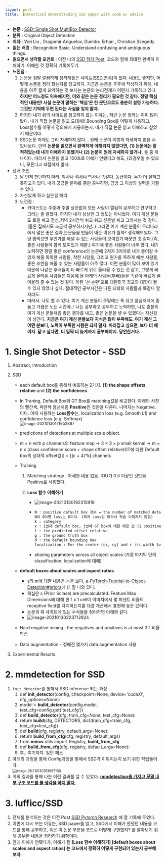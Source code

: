```yaml
---
layout: post
title: 【Detection】Understanding SSD paper with code w/ advice
---
```


- **논문** : [SSD: Single Shot MultiBox Detector](https://arxiv.org/pdf/1512.02325.pdf)
- **분류** : Original Object Detection
- **저자** : Wei Liu , Dragomir Anguelov, Dumitru Erhan , Christian Szegedy
- **읽는 배경** : Recognition Basic. Understand confusing and ambiguous things.
- **읽으면서 생각할 포인트** : 이전 나의 [SSD 정리 Post](https://junha1125.github.io/blog/artificial-intelligence/2020-08-16-SSD/), 코드와 함께 최대한 완벽히 이해하기. 이해한 것 정확히 기록해두기.
- **느낀점** : 
  1. 논문을 정말 깔끔하게 정리해놓은 사이트([SSD 분석](https://taeu.github.io/paper/deeplearning-paper-ssd/))이 있다. 내용도 좋지만, 어떻게 논문을 정리 했는지를 참고하자. 지금은 논문을 추후에 작성하기 위해, 내용을 아주 짧게 요악하는 것 보다는 논문의 논리전개가 어떤지 기록하고 있다. **하지만 어느정도 익숙해지면, 이와 같은 논문 정리가 필요한 것 같다. 정말 핵심적인 내용만! 사실 논문이 말하는 '핵심'은 한 문단으로도 충분히 설명 가능하다. 그것만 기억해 두면 된다는 사실을 잊지 말자.**
  2. 하지만 내가 위의 사이트를 참고하지 않는 이유는, 저런 논문 정리는 이미 많이 봤다. 내가 직접 논문을 읽고 도대체!! Bounding Box를 어떻게 사용하고, Loss함수를 어떻게 정의해서 사용하는지. 내가 직접 논문 읽고 이해하고 싶었기 때문이다. 
  3. SSD논문 자체도 그리 자세하지 않다... 원래 논문이 이렇게 자세하지 않을 수 있나보다. 만약 **논문을 읽으면서 완벽하게 이해되지 않았다면, (1) 논문에는 잘 적혀있는데 내가 이해하지 못했거나 (2) 논문이 원래 자세하지 않거나.** 둘 중 하나이다. 따라서 논문을 읽고 100프로 이해가 안됐다고 해도, (2)경우일 수 있으니, 모른다고 좌절하지 말자. 
- 선배 조언
  1. 날 먼저 판단하지 마라. 박사나 석사나 학사나 똑같다. 동급이다. 누가 더 잘하고 못하고가 없다. 내가 궁금한 분야를 좀만 공부하면, 금방 그 이상의 실력을 가질 수 있다. 
  2. 자신있게 하고 싶은걸 해라.
  3. 느낀점 : 
     - 카이스트는 주중과 주말 상관없이 모든 사람이 열심히 공부하고 연구하고 그러는 줄 알았다. 하지만 내가 상상한 그 정도는 아니었다. 여기 계신 분들도 토일 쉬고 점심,저녁 2시간씩 쉬고 쉬고 싶은날 쉬고 그러시는 것 같다. (물론 집에서도 조금씩 공부하시지만..) 그러면 여기 계신 분들이 우리나라에서 많은 좋은 결과,논문들을 만들어 내는 이유가 뭘까? 생각해보았다. 그냥 맘먹으면 무언가를 해낼 수 있는 사람들이 모여있기 때문인 것 같다.(즉, 좋은 사람들이 함께 모여있기 때문.) 여기에 좋은 사람들이 너무 많다. 내가 노력하면 정말 좋은 conference의 논문에 2저자 3저자로 내가 들어갈 수 있게 해줄 똑똑한 사람들, 착한 사람들, 그리고 뭔가를 독하게 해본 사람들, 좋은 조언을 해줄 수 있는 사람들이 아주 많다. 이런 분들이 많이 보여 있기 때문에 나같은 후배들이 더 빠르게 위로 올라올 수 있는 것 같고, 그렇게 빠르게 올라온 사람들은 다음에 올 아래의 사람들(후배)들을 똑같이 빠르게 끌어올려 줄 수 있는 것 같다. 이런 '선 순환'으로 대한민국 최고의 대학이 될 수 있지 않았나 싶다. 절대적인 공부시간은 다른 대학의 사람들과 똑같다 할지라도. 
     - 따라서. 나도 할 수 있다. 여기 계신 분들이 주말에는 푹 쉬고 점심저녁에 좀 놀고 가끔은 노는 시간에..! 나는 공부하고 공부하고 노력하면, 나도 충분히 여기 계신 분들처럼 좋은 결과를 내고, 좋은 논문을 낼 수 있겠다는 자신감이 생긴다. **지금은 여기 계신 분들보다 지식은 많이 부족해도. 여기 계신 그 어떤 분보다, 노력이 부족한 사람은 되지 말자. 따라잡고 싶으면, 보다 더 해야지. 닮고 싶다면, 더 일찍 더 늦게까지 공부해야지. 당연한거다.** 



# 1. Single Shot Detector - SSD

1. Abstract, Introduction 

2. SSD

   - each default box를 통해서 예측하는 2가지. **(1) the shape offsets relative** and **(2) the confidences** 

   - In Traning, Default Box와 GT Box를 matching값을 비교한다. 아래의 사진의 빨간색, 파란색 점선처럼 **Positive**인 것만을 다른다. 나머지는 Negative. 이다. 이때 사용하는 **Loss함수**는, localization loss (e.g. Smooth L1) and confidence loss (e.g. Softmax)  
     <img src="https://github.com/junha1125/Imgaes_For_GitBlog/blob/master/Typora/image-20210130171652887.png?raw=tru" alt="image-20210130171652887" style="zoom:90%;" />

   -  predictions of detections at multiple scale object.

   - m × n with p channels의 feature map -> 3 × 3 × p small kernel -> m × n x (class confidence score + shape offset relative(GT에 대한 Default box의 상대적 offset값)) = \[(c + 4)\*k\] channels

   - Training

     1. Matching strategy : 자세한 내용 없음. IOU가 0.5 이상인 것만을 Positive로 사용했다.

     2. **Loss 함수 이해하기**

        - ![image-20210130192315918](https://github.com/junha1125/Imgaes_For_GitBlog/blob/master/Typora/image-20210130192315918.png?raw=tru)

        - ```sh
          N : positive dafault box 갯수 = the number of matched default boxes
          N이 0이면 loss는 0이다. (최저 Loss값 따라서 학습 이뤄지지 않음)
          k : category
          x : i번재 default box, j번째 GT box에 대한 매칭 값 {1 positive,0 negativ}
          l : the predicted offset relative
          g : the ground truth box
          d : the default bounding box 
          localization : For the center (cx, cy) and r its width (w) and height (h)
          ```

        - sharing parameters across all object scales (가장 마지막 단의 classification, localization에 대해)

   - **default boxes about scales and aspect ratios** 

     - s와 m에 대한 내용은 논문 보다, [a-PyTorch-Tutorial-to-Object-Detection#priors](https://github.com/sgrvinod/a-PyTorch-Tutorial-to-Object-Detection#priors)에 더 잘 나와 있다. 
     - 핵심은 s (Prior Sclase) are precalculated. Feature Map Dimensions에 대해 한 1 x 1 cell이 이미지에서 몇 퍼센트 비율의 receptive field를 차지하는지를 대강 계산해서 표현해 놓은 값이다. 
     - 논문과 위 사이트에 있는 수식들을 정리하면 아래와 같다. 
     - ![image-20210130223712924](https://github.com/junha1125/Imgaes_For_GitBlog/blob/master/Typora/image-20210130223712924.png?raw=tru)

   - Hard negative mining :  the negatives and positives is at most 3:1 비율 학습

   - Data augmentation - 정해진 몇가지 data augmentation 사용

3. Experimental Results





# 2. mmdetection for SSD

1. `init_detector`를 통해서 SSD inference 되는 과정
   1. def **init_detector**(config, checkpoint=None, device='cuda:0', cfg_options=None):
   2. model = **build_detector**(config.model, test_cfg=config.get('test_cfg'))
   3. def **build_detector**(cfg, train_cfg=None, test_cfg=None):
   4.  return **build**(cfg, DETECTORS, dict(train_cfg=train_cfg, test_cfg=test_cfg))
   5. def **build**(cfg, registry, default_args=None):
   6. return **build_from_cfg**(cfg, registry, default_args)
   7. from **mmcv**.utils import Registry, **build_from_cfg**
   8. def **build_from_cfg**(cfg, registry, default_args=None):
   9. 후.. 여기까지. 일단 패스
2. 아래의 과정을 통해 Config과정을 통해서 SSD가 이뤄지는지 보기 위한 작업들이다.    
   <img src="https://github.com/junha1125/Imgaes_For_GitBlog/blob/master/Typora/image-20210130153957160.png?raw=tru" alt="image-20210130153957160" style="zoom:80%;" />
3. 위의 결과를 통해 나는 이런 결과를 낼 수 있었다. **<u>mmdetection을 가지고 모델 내부 구조 코드를 볼 생각을 하지 말자.</u>** 



# 3. lufficc/SSD

1. 전체를 분석하는 것은 이전 Post [SSD Pytorch Research](https://junha1125.github.io/blog/pytorch-docker-git/2021-01-08-SSD_pytorch/) 에 잘 기록해 두었다. 
2. 이번에 다시 보는 이유는, SSD paper를 읽고, SSD에서 이해가 안됐던 내용을 코드를 통해 공부하고, 혹은 이 논문 부분을 코드로 어떻게 구현했지? 를 알아보기 위해 공부한 내용을 정리하기 위함이다. 
3. 원래 이해가 안됐다가, 이해가 된 **\[Loss 함수 이해하기\]  \[default boxes about scales and aspect ratios\] 는 코드에서 정확히 어떻게 구현되어 있는지 공부해 보자**. 


